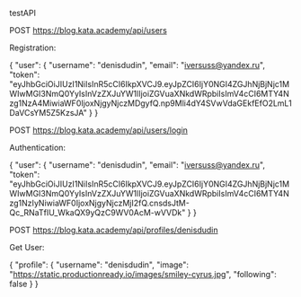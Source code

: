 testAPI

POST https://blog.kata.academy/api/users

Registration:

{
"user": {
"username": "denisdudin",
"email": "iversuss@yandex.ru",
"token": "eyJhbGciOiJIUzI1NiIsInR5cCI6IkpXVCJ9.eyJpZCI6IjY0NGI4ZGJhNjBjNjc1MWIwMGI3NmQ0YyIsInVzZXJuYW1lIjoiZGVuaXNkdWRpbiIsImV4cCI6MTY4Nzg1NzA4MiwiaWF0IjoxNjgyNjczMDgyfQ.np9Mli4dY4SVwVdaGEkfEfO2LmL1DaVCsYM5Z5KzsJA"
}
}

POST https://blog.kata.academy/api/users/login

Authentication:

{
"user": {
"username": "denisdudin",
"email": "iversuss@yandex.ru",
"token": "eyJhbGciOiJIUzI1NiIsInR5cCI6IkpXVCJ9.eyJpZCI6IjY0NGI4ZGJhNjBjNjc1MWIwMGI3NmQ0YyIsInVzZXJuYW1lIjoiZGVuaXNkdWRpbiIsImV4cCI6MTY4Nzg1NzIyNiwiaWF0IjoxNjgyNjczMjI2fQ.cnsdsJtM-Qc_RNaTfIU_WkaQX9yQzC9WV0AcM-wVVDk"
}
}

POST https://blog.kata.academy/api/profiles/denisdudin

Get User:

{
"profile": {
"username": "denisdudin",
"image": "https://static.productionready.io/images/smiley-cyrus.jpg",
"following": false
}
}
